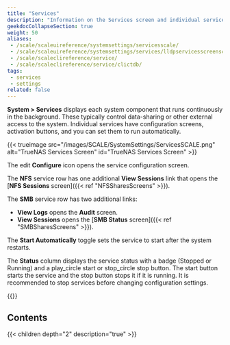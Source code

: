 ```yaml
---
title: "Services"
description: "Information on the Services screen and individual service articles in the Services area."
geekdocCollapseSection: true
weight: 50
aliases: 
 - /scale/scaleuireference/systemsettings/servicesscale/
 - /scale/scaleuireference/systemsettings/services/lldpservicesscreenscale/
 - /scale/scaleclireference/service/
 - /scale/scaleclireference/service/clictdb/
tags:
 - services
 - settings
related: false
---
```


**System > Services** displays each system component that runs continuously in the background. These typically control data-sharing or other external access to the system. Individual services have configuration screens, activation buttons, and you can set them to run automatically.

{{< trueimage src="/images/SCALE/SystemSettings/ServicesSCALE.png" alt="TrueNAS Services Screen" id="TrueNAS Services Screen" >}}

The <span class="material-icons">edit</span> **Configure** icon opens the service configuration screen.

The **NFS** service row has one additional **View Sessions** link that opens the [**NFS Sessions** screen]({{< ref "NFSSharesScreens" >}}).

The **SMB** service row has two additional links:
* **View Logs** opens the **Audit** screen.
* **View Sessions** opens the [**SMB Status** screen]({{< ref "SMBSharesScreens" >}}).

The **Start Automatically** toggle sets the service to start after the system restarts.

The **Status** column displays the service status with a badge (Stopped or Running) and a <span class="material-icons" title="Start Service">play_circle</span> start or <span class="material-icons" title="Stop Service">stop_circle</span> stop button. The start button starts the service and the stop button stops it if it is running. It is recommended to stop services before changing configuration settings.

{{<include file="/static/includes/addcolumnorganizer.md">}}

<div class="noprint">

## Contents

{{< children depth="2" description="true" >}}

</div>
